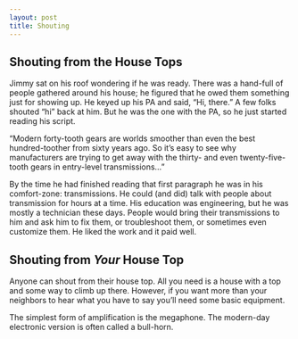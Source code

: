 ```yaml
---
layout: post
title: Shouting
---
```

## Shouting from the House Tops

Jimmy sat on his roof wondering if he was ready. There was a hand-full of people gathered around his house; he figured that he owed them something just for showing up. He keyed up his PA and said, “Hi, there.” A few folks shouted “hi” back at him. But he was the one with the PA, so he just started reading his script.

“Modern forty-tooth gears are worlds smoother than even the best hundred-toother from sixty years ago. So it’s easy to see why manufacturers are trying to get away with the thirty- and even twenty-five-tooth gears in entry-level transmissions…”

By the time he had finished reading that first paragraph he was in his comfort-zone: transmissions. He could (and did) talk with people about transmission for hours at a time. His education was engineering, but he was mostly a technician these days. People would bring their transmissions to him and ask him to fix them, or troubleshoot them, or sometimes even customize them. He liked the work and it paid well.

## Shouting from _Your_ House Top

Anyone can shout from their house top. All you need is a house with a top and some way to climb up there. However, if you want more than your neighbors to hear what you have to say you’ll need some basic equipment.

The simplest form of amplification is the megaphone. The modern-day electronic version is often called a bull-horn.
